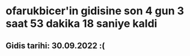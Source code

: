 # ofarukbicer'in gidisine son 4 gun 3 saat 53 dakika 18 saniye kaldi

## Gidis tarihi: 30.09.2022 :(